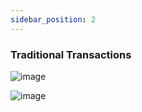 ```yaml
---
sidebar_position: 2
---
```

### Traditional Transactions

![image](https://github.com/user-attachments/assets/c9cec2ae-1820-4209-8846-8f8800751f64)

![image](https://github.com/user-attachments/assets/a4ff5019-c2b3-47d0-9a83-4ca20bdd8458)